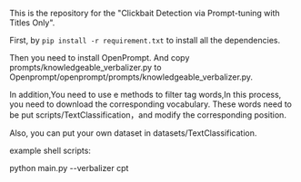 This is the repository for the "Clickbait Detection via Prompt-tuning with Titles Only".

First, by `pip install -r requirement.txt` to install all the dependencies.

Then you need to install OpenPrompt.
And copy prompts/knowledgeable_verbalizer.py to Openprompt/openprompt/prompts/knowledgeable_verbalizer.py.

In addition,You need to use e methods to filter tag words,In this process, you need to download the corresponding vocabulary.
These words need to be put scripts/TextClassification，and modify the corresponding position.

Also, you can put your own dataset in datasets/TextClassification.

example shell scripts:

python main.py  --verbalizer cpt




